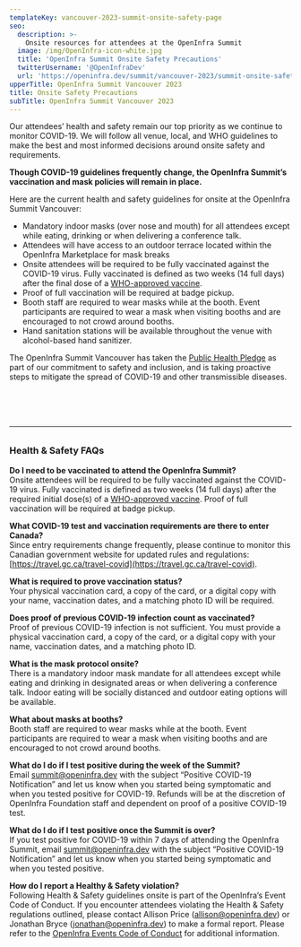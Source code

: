 ```yaml
---
templateKey: vancouver-2023-summit-onsite-safety-page
seo:
  description: >-
    Onsite resources for attendees at the OpenInfra Summit
  image: /img/OpenInfra-icon-white.jpg
  title: 'OpenInfra Summit Onsite Safety Precautions'
  twitterUsername: '@OpenInfraDev'
  url: 'https://openinfra.dev/summit/vancouver-2023/summit-onsite-safety/'
upperTitle: OpenInfra Summit Vancouver 2023
title: Onsite Safety Precautions
subTitle: OpenInfra Summit Vancouver 2023
---
```


Our attendees’ health and safety remain our top priority as we continue to monitor COVID-19. We will follow all venue, local, and WHO guidelines to make the best and most informed decisions around onsite safety and requirements.

**Though COVID-19 guidelines frequently change, the OpenInfra Summit’s vaccination and mask policies will remain in place.**

Here are the current health and safety guidelines for onsite at the OpenInfra Summit Vancouver:

- Mandatory indoor masks (over nose and mouth) for all attendees except while eating, drinking or when delivering a conference talk.
- Attendees will have access to an outdoor terrace located within the OpenInfra Marketplace for mask breaks
- Onsite attendees will be required to be fully vaccinated against the COVID-19 virus. Fully vaccinated is defined as two weeks (14 full days) after the final dose of a [WHO-approved vaccine](https://covid19.trackvaccines.org/agency/who/). 
- Proof of full vaccination will be required at badge pickup.
- Booth staff are required to wear masks while at the booth. Event participants are required to wear a mask when visiting booths and are encouraged to not crowd around booths. 
- Hand sanitation stations will be available throughout the venue with alcohol-based hand sanitizer.

The OpenInfra Summit Vancouver has taken the [Public Health Pledge](https://phpledge.com) as part of our commitment to safety and inclusion, and is taking proactive steps to mitigate the spread of COVID-19 and other transmissible diseases.

<hr style="margin:5rem 0 2rem;">

### Health & Safety FAQs

**Do I need to be vaccinated to attend the OpenInfra Summit?**<br>
Onsite attendees will be required to be fully vaccinated against the COVID-19 virus. Fully vaccinated is defined as two weeks (14 full days) after the required initial dose(s) of a [WHO-approved vaccine](https://covid19.trackvaccines.org/agency/who/). Proof of full vaccination will be required at badge pickup.

**What COVID-19 test and vaccination requirements are there to enter Canada?**<br>
Since entry requirements change frequently, please continue to monitor this Canadian government website for updated rules and regulations: [https://travel.gc.ca/travel-covid](https://travel.gc.ca/travel-covid).

**What is required to prove vaccination status?**<br>
Your physical vaccination card, a copy of the card, or a digital copy with your name, vaccination dates, and a matching photo ID will be required.

**Does proof of previous COVID-19 infection count as vaccinated?**<br>
Proof of previous COVID-19 infection is not sufficient. You must provide a physical vaccination card, a copy of the card, or a digital copy with your name, vaccination dates, and a matching photo ID. 

**What is the mask protocol onsite?**<br>
There is a mandatory indoor mask mandate for all attendees except while eating and drinking in designated areas or when delivering a conference talk. Indoor eating will be socially distanced and outdoor eating options will be available.

**What about masks at booths?**<br>
Booth staff are required to wear masks while at the booth. Event participants are required to wear a mask when visiting booths and are encouraged to not crowd around booths.

**What do I do if I test positive during the week of the Summit?**<br>
Email [summit@openinfra.dev](mailto:summit@openinfra.dev) with the subject “Positive COVID-19 Notification” and let us know when you started being symptomatic and when you tested positive for COVID-19. Refunds will be at the discretion of OpenInfra Foundation staff and dependent on proof of a positive COVID-19 test.

**What do I do if I test positive once the Summit is over?**<br>
If you test positive for COVID-19 within 7 days of attending the OpenInfra Summit, email [summit@openinfra.dev](mailto:summit@openinfra.dev) with the subject “Positive COVID-19 Notification” and let us know when you started being symptomatic and when you tested positive. 

**How do I report a Healthy & Safety violation?**<br>
Following Health & Safety guidelines onsite is part of the OpenInfra’s Event Code of Conduct. If you encounter attendees violating the Health & Safety regulations outlined, please contact Allison Price (allison@openinfra.dev) or Jonathan Bryce (jonathan@openinfra.dev) to make a formal report. Please refer to the [OpenInfra Events Code of Conduct](/legal/code-of-conduct/events) for additional information.
